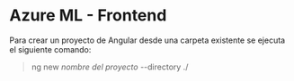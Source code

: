 # Azure ML - Frontend

Para crear un proyecto de Angular desde una carpeta existente se ejecuta el siguiente comando:

> ng new *nombre del proyecto* --directory ./